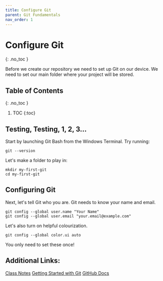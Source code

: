```yaml
---
title: Configure Git
parent: Git Fundamentals 
nav_order: 1
---
```


<!-- prettier-ignore-start -->
# Configure Git 
{: .no_toc }

Before we create our repository we need to set up Git on our device. We need to set our main folder where your project will be stored. 

## Table of Contents
{: .no_toc }

1. TOC
{:toc}

<!-- prettier-ignore-end -->
## Testing, Testing, 1, 2, 3...
Start by launching Git Bash from the Windows Terminal. Try running:
```
git --version
```

Let's make a folder to play in:
```
mkdir my-first-git
cd my-first-git
```

## Configuring Git
Next, let's tell Git who you are. Git needs to know your name and email.
```
git config --global user.name "Your Name"
git config --global user.email "your.email@example.com"
```

Let's also turn on helpful colourization.
```
git config --global color.ui auto
```
You only need to set these once!

## Additional Links:
[Class Notes](https://learn.rrc.ca/d2l/le/content/645955/viewContent/10531988/View)
[Getting Started with Git](https://git-scm.com/book/ms/v2/Getting-Started-First-Time-Git-Setup)
[GitHub Docs](https://docs.github.com/en/get-started/git-basics/set-up-git)
